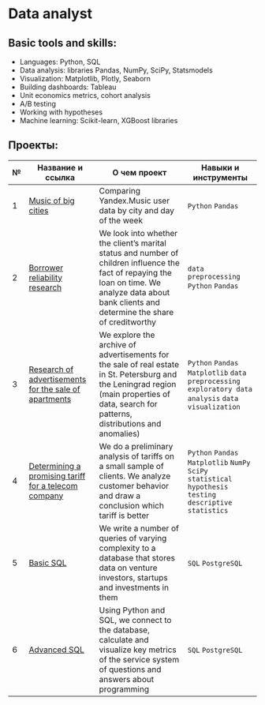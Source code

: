 # Data analyst
## Basic tools and skills:
- Languages: Python, SQL
- Data analysis: libraries Pandas, NumPy, SciPy, Statsmodels
- Visualization: Matplotlib, Plotly, Seaborn
- Building dashboards: Tableau
- Unit economics metrics, cohort analysis
- A/B testing
- Working with hypotheses
- Machine learning: Scikit-learn, XGBoost libraries

## Проекты:
| №| Название и ссылка | О чем проект                                                     | Навыки и инструменты           |  
|-----------|-------------------|------------------------------------------------------------------|-----------------------------------|
|1              |[Music of big cities](big_cities_music/)|Comparing Yandex.Music user data by city and day of the week|`Python` `Pandas`|
|2              |[Borrower reliability research](analysis_of_bank_data/)|We look into whether the client’s marital status and number of children influence the fact of repaying the loan on time. We analyze data about bank clients and determine the share of creditworthy|`data preprocessing` `Python` `Pandas`|
|3              |[Research of advertisements for the sale of apartments](real_estate_market/)|We explore the archive of advertisements for the sale of real estate in St. Petersburg and the Leningrad region (main properties of data, search for patterns, distributions and anomalies)|`Python` `Pandas` `Matplotlib` `data preprocessing` `exploratory data analysis` `data visualization`|
|4              |[Determining a promising tariff for a telecom company](Phone_plan/)|We do a preliminary analysis of tariffs on a small sample of clients. We analyze customer behavior and draw a conclusion which tariff is better| `Python` `Pandas` `Matplotlib` `NumPy` `SciPy` `statistical hypothesis testing` `descriptive statistics`|
|5             |[Basic SQL](sql/)|We write a number of queries of varying complexity to a database that stores data on venture investors, startups and investments in them|`SQL` `PostgreSQL`|
|6           |[Advanced SQL](SQL_Advanced/)|Using Python and SQL, we connect to the database, calculate and visualize key metrics of the service system of questions and answers about programming|`SQL` `PostgreSQL`|
